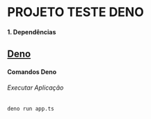# PROJETO TESTE DENO
#### 1.  Dependências
[Deno](https://deno.land/#installation)
------------

#### Comandos Deno
###### Executar Aplicação
```shell
deno run app.ts
```